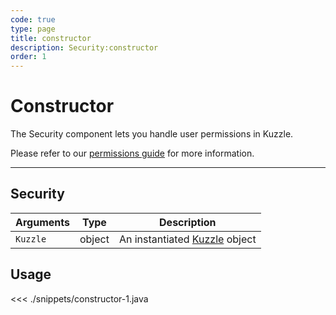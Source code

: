 ```yaml
---
code: true
type: page
title: constructor
description: Security:constructor
order: 1
---
```


# Constructor

The Security component lets you handle user permissions in Kuzzle.

Please refer to our [permissions guide](/core/1/guides/essentials/security/#user-permissions) for more information.

---

## Security

| Arguments | Type   | Description                                                          |
| --------- | ------ | -------------------------------------------------------------------- |
| `Kuzzle`  | object | An instantiated [Kuzzle](/sdk/android/3/core-classes/kuzzle) object |

## Usage

<<< ./snippets/constructor-1.java
